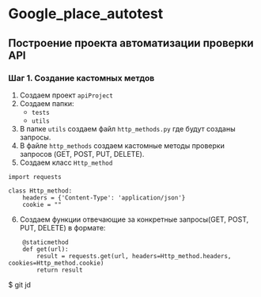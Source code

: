 # Google_place_autotest
## Построение проекта автоматизации проверки API

### Шаг 1. Создание кастомных метдов
1. Создаем проект  ```apiProject```
2. Создаем папки:
    - ```tests```
    - ```utils```
3. В папке ```utils``` создаем файл ```http_methods.py``` где будут созданы запросы.
4. В файле ```http_methods``` создаем кастомные методы проверки запросов (GET, POST, PUT, DELETE).
5. Создаем класс ```Http_method```
```
import requests

class Http_method:
    headers = {'Content-Type': 'application/json'}
    cookie = ""
```
6. Создаем функции отвечающие за конкретные запросы(GET, POST, PUT, DELETE) в формате:
```
    @staticmethod
    def get(url):
        result = requests.get(url, headers=Http_method.headers, cookies=Http_method.cookie)
        return result
```

$ git jd
```